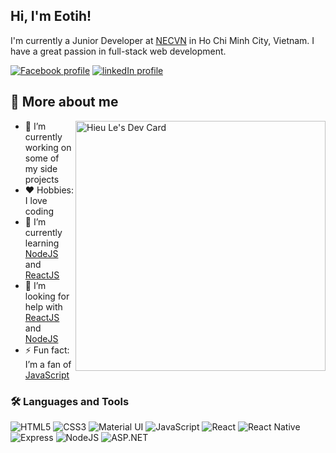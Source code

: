 <!-- markdownlint-disable MD033 -->
<!-- markdownlint-disable MD041 -->

<h2>
  Hi, I'm Eotih!
</h2>

I'm currently a Junior Developer at [NECVN](https://vn.nec.com/) in Ho Chi Minh City, Vietnam. I have a great passion in full-stack web development.

[![Facebook profile](https://img.shields.io/badge/Facebook-1877f2?style=for-the-badge&logo=facebook&logoColor=white)](https://www.facebook.com/eotihvn/)
[![linkedIn profile](https://img.shields.io/badge/LinkedIn-0077b5?style=for-the-badge&logo=linkedin&logoColor=white)](https://www.linkedin.com/in/eotih/)

## 👦 More about me

<a href="https://app.daily.dev/letronghieu"><img src="https://api.daily.dev/devcards/43313659a4ea4172a9bcb4f0b1c421b9.png?r=224"  align="right" width="400" alt="Hieu Le's Dev Card"/></a>

- 🔭 I’m currently working on some of my side projects
- ❤️ Hobbies: I love coding
- 🌱 I’m currently learning [NodeJS](https://nodejs.org/en/) and [ReactJS](https://reactjs.org/)
- 🤔 I’m looking for help with [ReactJS](https://reactjs.org/) and [NodeJS](https://nodejs.org/)
- ⚡ Fun fact: I’m a fan of [JavaScript](https://developer.mozilla.org/en-US/docs/Web/JavaScript)


### 🛠️ Languages and Tools

![HTML5](https://img.shields.io/badge/HTML5-e07035?style=for-the-badge&logo=html5&logoColor=ffffff)
![CSS3](https://img.shields.io/badge/CSS3-2965f1?style=for-the-badge&logo=css3&logoColor=ffffff)
![Material UI](https://img.shields.io/badge/MATERIAL%20UI-06B6D4?style=for-the-badge)
![JavaScript](https://img.shields.io/badge/JavaScript-323330?style=for-the-badge&logo=javascript&logoColor=f0db4f)
![React](https://img.shields.io/badge/React-20232a?style=for-the-badge&logo=react&logoColor=5fd9fb)
![React Native](https://img.shields.io/badge/React%20Native-282c34?style=for-the-badge&logo=react&logoColor=61dafb)
![Express](https://img.shields.io/badge/Express-404d59?style=for-the-badge&logo=express&logoColor=61dafb)
![NodeJS](https://img.shields.io/badge/Node.js-3e863d?style=for-the-badge&logo=node.js&logoColor=ffffff)
![ASP.NET](https://img.shields.io/badge/ASP.NET%20MVC-black?style=for-the-badge&logo=dotnet&logoColor=ffffff)
